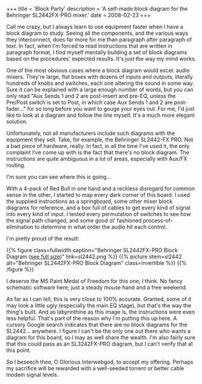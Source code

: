 +++
title = 'Block Party'
description = 'A self-made block diagram for the Behringer SL2442FX-PRO mixer.'
date = 2008-02-23
+++

Call me crazy, but I always learn to use equipment faster when I have a block diagram to study. Seeing all the components, and the various ways they interconnect, does far more for me than paragraph after paragraph of text. In fact, when I'm forced to read instructions that are written in paragraph format, I find myself mentally building a set of block diagrams based on the procedures' expected results. It's just the way my mind works.

One of the most obvious cases where a block diagram would excel: audio mixers. They're large, flat boxes with dozens of inputs and outputs, literally hundreds of knobs and switches, each one altering the sound in some way. Sure it can be explained with a large enough number of words, but you can only read "Aux Sends 1 and 2 are post-insert and pre-EQ, unless the Pre/Post switch is set to Post, in which case Aux Sends 1 and 2 are post-fader..." for so long before you want to gouge your eyes out. For me, I'd just like to look at a diagram and follow the line myself. It's a much more elegant solution.

Unfortunately, not all manufacturers include such diagrams with the equipment they sell. Take, for example, the Behringer SL2442-FX PRO. Not a bad piece of hardware, really. In fact, in all the time I've used it, the only complaint I've come up with is the fact that there's no block diagram. The instructions are quite ambiguous in a lot of areas, especially with Aux/FX routing.

I'm sure you can see where this is going...

With a 4-pack of Red Bull in one hand and a reckless disregard for common sense in the other, I started to map every dark corner of this board. I used the supplied instructions as a springboard, some other mixer block diagrams for reference, and a box full of cables to get every kind of signal into every kind of input. I tested every permutation of switches to see how the signal path changed, and some good ol' fashioned process-of-elimination to determine in what order the audio hit each control.

I'm pretty proud of the result:

{{% figure class=fullwidth caption="Behringer SL2442FX-PRO Block Diagram ([see full size](sl2442.png))" link=sl2442.png %}}
{{% picture stem=sl2442 alt="Behringer SL2442FX-PRO Block Diagram" class=invertible %}}
{{% /figure %}}

I deserve the MS Paint Medal of Freedom for this one, I think. No fancy schematic software here; just a steady mouse hand and a free weekend.

As far as I can tell, this is very close to 100% accurate. Granted, some of it may look a little ugly (especially the main EQ stage), but that's the way the thing's built. And as labyrinthine as this image is, the instructions were even less helpful. That's part of the reason why I'm putting this up here. A cursory Google search indicates that there are no block diagrams for the SL2442... anywhere. I figure I can't be the only one out there who wants a diagram for this board, so I may as well share the wealth. I'm also fairly sure that this could pass as an SL3242FX-PRO diagram, but I can't verify that at this point.

So I beseech thee, O Glorious Interwebgod, to accept my offering. Perhaps my sacrifice will be rewarded with a well-seeded torrent or better cable modem signal levels.
